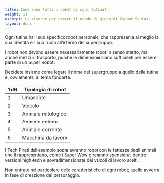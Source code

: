 ```yaml
---
title: Come sono fatti i robot di ogni tutina?
weight: 11
excerpt: Le risorse per creare il mondo di gioco di Copper Sentai.
layout: docs
---
```

Ogni tutina ha il suo specifico robot personale, che rappresenta al meglio la sua identità e il suo ruolo all’interno del supergruppo.

I robot non devono essere necessariamente robot in senso stretto, ma anche mezzi di trasporto, purché le dimensioni siano sufficienti per essere parte di un Super Robot.

Decidete insieme come legare il nome del supergruppo a quello delle tutine e, ovviamente, al tema fondante. 

| 1d6| Tipologia di robot                            |
|-----|----------------------------------|
| 1   | Umanoide                       |
| 2   | Veicolo                       |
| 3   | Animale mitologico                       |
| 4   | Animale estinto|
| 5   | Animale corrente                       |
| 6   | Macchina da lavoro                        |

I Tech Pirati dell’esempio sopra avranno robot con le fattezze degli animali che li rappresentano, come i Super Wow gireranno spensierati dentro versioni high-tech e sovradimensionate dei veicoli di lavoro scelti.

Non entrate nel particolare delle caratteristiche di ogni robot; quello avverrà in fase di creazione del personaggio. 

